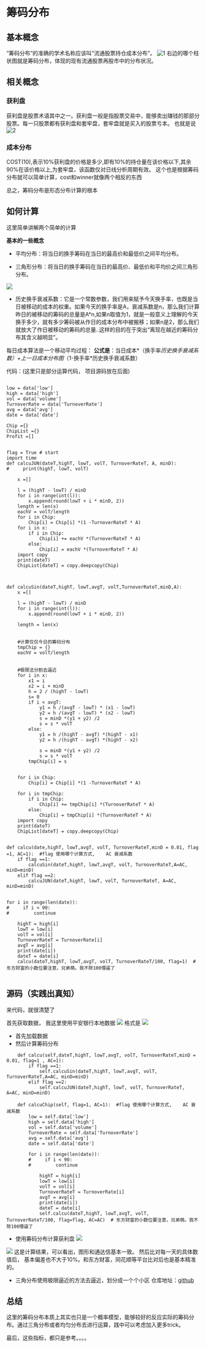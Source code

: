 # 筹码分布

## 基本概念
“筹码分布”的准确的学术名称应该叫“流通股票持仓成本分布”。
![1](https://i.imgur.com/Lrof5o6.png)
右边的哪个柱状图就是筹码分布，体现的现有流通股票再股市中的分布状况。


## 相关概念

### 获利盘
获利盘是股票术语其中之一。获利盘一般是指股票交易中，能够卖出赚钱的那部分股票。每一只股票都有获利盘和套牢盘，套牢盘就是买入的股票亏本。
也就是说
![2](https://i.imgur.com/w1mtZBv.png)


### 成本分布
COST(10),表示10%获利盘的价格是多少,即有10%的持仓量在该价格以下,其余90%在该价格以上,为套牢盘，该函数仅对日线分析周期有效。
这个也是根据筹码分布就可以简单计算，cost和winner就像两个相反的东西


总之，筹码分布是形态分布计算的根本

## 如何计算
这里简单讲解两个简单的计算

**基本的一些概念**

- 平均分布：将当日的换手筹码在当日的最高价和最低价之间平均分布。


- 三角形分布：将当日的换手筹码在当日的最高价、最低价和平均价之间三角形分布。

![](https://i.imgur.com/Y7XyZpD.jpg)

- 历史换手衰减系数：它是一个常数参数，我们用来赋予今天换手率，也既是当日被移动的成本的权重。如果今天的换手率是A，衰减系数是n，那么我们计算昨日的被移动的筹码的总量是A*n,如果n取值为1，就是一般意义上理解的今天换手多少，就有多少筹码被从作日的成本分布中被搬移；如果n是2，那么我们就放大了作日被移动的筹码的总量..这样的目的在于突出“离现在越近的筹码分布其含义越明显”。


每日成本算法是一个移动平均过程：
**公式是**：当日成本*（换手率*历史换手衰减系数）+上一日成本分布图*（1-换手率*历史换手衰减系数）


代码：(这里只是部分运算代码， 项目源码放在后面)
```

low = data['low']
high = data['high']
vol = data['volume']
TurnoverRate = data['TurnoverRate']
avg = data['avg']
date = data['date']

Chip ={}
ChipList ={}
Profit =[]


flag = True # start
import time
def calcuJUN(dateT,highT, lowT, volT, TurnoverRateT, A, minD):
#     print(highT, lowT, volT)
    
    x =[]
    
    l = (highT - lowT) / minD
    for i in range(int(l)):
        x.append(round(lowT + i * minD, 2))
    length = len(x)
    eachV = volT/length
    for i in Chip:
        Chip[i] = Chip[i] *(1 -TurnoverRateT * A)
    for i in x:
        if i in Chip:
            Chip[i] += eachV *(TurnoverRateT * A)
        else:
            Chip[i] = eachV *(TurnoverRateT * A)
    import copy
    print(dateT)
    ChipList[dateT] = copy.deepcopy(Chip)
            

    
def calcuSin(dateT,highT, lowT,avgT, volT,TurnoverRateT,minD,A):    
    x =[]
    
    l = (highT - lowT) / minD
    for i in range(int(l)):
        x.append(round(lowT + i * minD, 2))
    
    length = len(x)
    
    
    #计算仅仅今日的筹码分布
    tmpChip = {}
    eachV = volT/length
    
    
    #极限法分割去逼近
    for i in x:
        x1 = i
        x2 = i + minD
        h = 2 / (highT - lowT)
        s= 0
        if i < avgT:
            y1 = h /(avgT - lowT) * (x1 - lowT)
            y2 = h /(avgT - lowT) * (x2 - lowT)
            s = minD *(y1 + y2) /2
            s = s * volT
        else:
            y1 = h /(highT - avgT) *(highT - x1)
            y2 = h /(highT - avgT) *(highT - x2)
            
            s = minD *(y1 + y2) /2
            s = s * volT            
        tmpChip[i] = s
            
    
    for i in Chip:
        Chip[i] = Chip[i] *(1 -TurnoverRateT * A)
        
    for i in tmpChip:
        if i in Chip:
            Chip[i] += tmpChip[i] *(TurnoverRateT * A)
        else:
            Chip[i] = tmpChip[i] *(TurnoverRateT * A)
    import copy
    print(dateT)
    ChipList[dateT] = copy.deepcopy(Chip)
            

def calcu(date,highT, lowT,avgT, volT, TurnoverRateT,minD = 0.01, flag =1, AC=1):  #flag 使用哪个计算方式,    AC 衰减系数
    if flag ==1:
        calcuSin(dateT,highT, lowT,avgT, volT, TurnoverRateT,A=AC, minD=minD)
    elif flag ==2:
        calcuJUN(dateT,highT, lowT, volT, TurnoverRateT, A=AC, minD=minD)

    
for i in range(len(date)):
#     if i < 90:
#         continue
    
    highT = high[i]
    lowT = low[i]
    volT = vol[i]
    TurnoverRateT = TurnoverRate[i]
    avgT = avg[i]
    print(date[i])
    dateT = date[i]
    calcu(dateT,highT, lowT,avgT, volT, TurnoverRateT/100, flag=1)  # 东方财富的小数位要注意，兄弟萌。我不除100懵逼了
    
```

## 源码（实践出真知）
来代码，就很清楚了

首先获取数据， 我这里使用平安银行本地数据
![](https://i.imgur.com/SCbp9GR.png)
格式是
![](https://i.imgur.com/xD0H4Bx.png)

- 首先加载数据
- 然后计算筹码分布
```
    def calcu(self,dateT,highT, lowT,avgT, volT, TurnoverRateT,minD = 0.01, flag=1 , AC=1):
        if flag ==1:
            self.calcuSin(dateT,highT, lowT,avgT, volT, TurnoverRateT,A=AC, minD=minD)
        elif flag ==2:
            self.calcuJUN(dateT,highT, lowT, volT, TurnoverRateT, A=AC, minD=minD)

    def calcuChip(self, flag=1, AC=1):  #flag 使用哪个计算方式,    AC 衰减系数
        low = self.data['low']
        high = self.data['high']
        vol = self.data['volume']
        TurnoverRate = self.data['TurnoverRate']
        avg = self.data['avg']
        date = self.data['date']

        for i in range(len(date)):
        #     if i < 90:
        #         continue

            highT = high[i]
            lowT = low[i]
            volT = vol[i]
            TurnoverRateT = TurnoverRate[i]
            avgT = avg[i]
            print(date[i])
            dateT = date[i]
            self.calcu(dateT,highT, lowT,avgT, volT, TurnoverRateT/100, flag=flag, AC=AC)  # 东方财富的小数位要注意，兄弟萌。我不除100懵逼了
```
- 使用筹码分布计算获利盘
![](https://i.imgur.com/i7tNBPU.png)

![](https://i.imgur.com/Oq8qOHU.png)
这是计算结果，可以看出，图形和通达信基本一致。
然后比对每一天的具体数值后， 基本偏差也不大于10%。和东方财富，同花顺等平台比对后也是基本精准的。

- 三角分布使用极限逼近的方法去逼近，划分成一个个小区
仓库地址：[github](https://github.com/2892211452/ChipDistribution)

## 总结
这里的筹码分布本质上其实也只是一个概率模型，能够较好的反应实际的筹码分布。通过三角分布或者均匀分布去进行运算，践中可以考虑加入更多trick。

最后，这些指标，都只是参考。。。。
